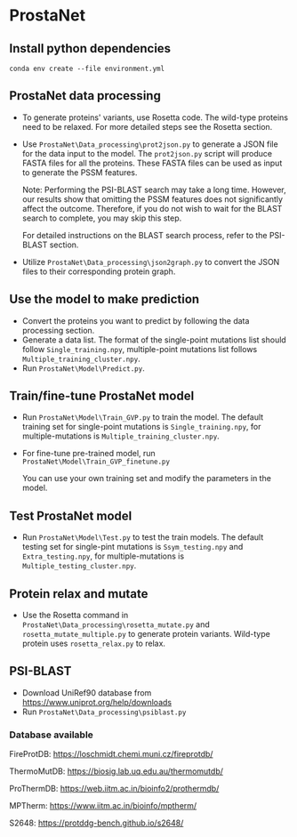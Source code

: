 # ProstaNet

## Install python dependencies
```
conda env create --file environment.yml
```

## ProstaNet data processing
- To generate proteins' variants, use Rosetta code. The wild-type proteins need to be relaxed. For more detailed steps see the Rosetta section.
- Use ```ProstaNet\Data_processing\prot2json.py``` to generate a JSON file for the data input to the model. The ```prot2json.py``` script will produce FASTA files for all the proteins. These FASTA files can be used as input to generate the PSSM features.

  Note: Performing the PSI-BLAST search may take a long time. However, our results show that omitting the PSSM features does not significantly affect the outcome. Therefore, if you do not wish to wait for the BLAST search to complete, you may skip this step.

  For detailed instructions on the BLAST search process, refer to the PSI-BLAST section.
- Utilize ```ProstaNet\Data_processing\json2graph.py``` to convert the JSON files to their corresponding protein graph.

## Use the model to make prediction
- Convert the proteins you want to predict by following the data processing section.
- Generate a data list. The format of the single-point mutations list should follow ```Single_training.npy```, multiple-point mutations list follows ```Multiple_training_cluster.npy```.
- Run ```ProstaNet\Model\Predict.py```.

## Train/fine-tune ProstaNet model
- Run ```ProstaNet\Model\Train_GVP.py``` to train the model. The default training set for single-point mutations is ```Single_training.npy```, for multiple-mutations is ```Multiple_training_cluster.npy```.
- For fine-tune pre-trained model, run ```ProstaNet\Model\Train_GVP_finetune.py```

  You can use your own training set and modify the parameters in the model.

## Test ProstaNet model
- Run ```ProstaNet\Model\Test.py``` to test the train models. The default testing set for single-pint mutations is ```Ssym_testing.npy``` and ```Extra_testing.npy```, for multiple-mutations is ```Multiple_testing_cluster.npy```.

## Protein relax and mutate
- Use the Rosetta command in ```ProstaNet\Data_processing\rosetta_mutate.py``` and ```rosetta_mutate_multiple.py``` to generate protein variants. Wild-type protein uses ```rosetta_relax.py``` to relax.

## PSI-BLAST
- Download UniRef90 database from https://www.uniprot.org/help/downloads
- Run ```ProstaNet\Data_processing\psiblast.py```

### Database available
FireProtDB: https://loschmidt.chemi.muni.cz/fireprotdb/

ThermoMutDB: https://biosig.lab.uq.edu.au/thermomutdb/

ProThermDB: https://web.iitm.ac.in/bioinfo2/prothermdb/

MPTherm: https://www.iitm.ac.in/bioinfo/mptherm/

S2648: https://protddg-bench.github.io/s2648/
